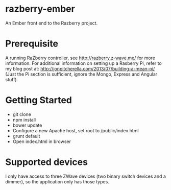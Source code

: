 razberry-ember
==============

An Ember front end to the Razberry project.

# Prerequisite

A running RaZberry controller, see http://razberry.z-wave.me/ for more information. For additional information on setting up a Rasberry Pi, refer to my blog post at: http://jonpitcherella.com/2013/07/building-a-mean-pi/ (Just the Pi section is sufficient, ignore the Mongo, Express and Angular stuff).

# Getting Started

* git clone
* npm install
* bower update
* Configure a new Apache host, set root to /public/index.html
* grunt default
* Open index.html in browser

# Supported devices

I only have access to three ZWave devices (two binary switch devices and a dimmer), so the application only has those types.